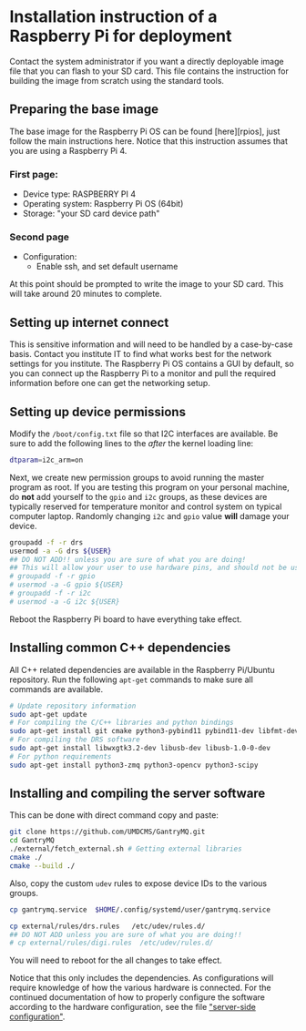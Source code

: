 # Installation instruction of a Raspberry Pi for deployment

Contact the system administrator if you want a directly deployable image file
that you can flash to your SD card. This file contains the instruction for
building the image from scratch using the standard tools.

## Preparing the base image

The base image for the Raspberry Pi OS can be found \[here\]\[rpios\], just follow
the main instructions here. Notice that this instruction assumes that you are
using a Raspberry Pi 4.

### First page:

- Device type: RASPBERRY PI 4
- Operating system: Raspberry Pi OS (64bit)
- Storage: "your SD card device path"

### Second page

- Configuration:
  - Enable ssh, and set default username

At this point should be prompted to write the image to your SD card. This will
take around 20 minutes to complete.

## Setting up internet connect

This is sensitive information and will need to be handled by a case-by-case
basis. Contact you institute IT to find what works best for the network settings
for you institute. The Raspberry Pi OS contains a GUI by default, so you can
connect up the Raspberry Pi to a monitor and pull the required information
before one can get the networking setup.

## Setting up device permissions

Modify the `/boot/config.txt` file so that I2C interfaces are available. Be sure
to add the following lines to the _after_ the kernel loading line:

```bash
dtparam=i2c_arm=on
```

Next, we create new permission groups to avoid running the master program as
root. If you are testing this program on your personal machine, do **not** add
yourself to the `gpio` and `i2c` groups, as these devices are typically reserved
for temperature monitor and control system on typical computer laptop. Randomly
changing `i2c` and `gpio` value **will** damage your device.

```bash
groupadd -f -r drs
usermod -a -G drs ${USER}
## DO NOT ADD!! unless you are sure of what you are doing!
## This will allow your user to use hardware pins, and should not be used on personal machines!!
# groupadd -f -r gpio
# usermod -a -G gpio ${USER}
# groupadd -f -r i2c
# usermod -a -G i2c ${USER}
```

Reboot the Raspberry Pi board to have everything take effect.

## Installing common C++ dependencies

All C++ related dependencies are available in the Raspberry Pi/Ubuntu
repository. Run the following `apt-get` commands to make sure all commands are
available.

```bash
# Update repository information
sudo apt-get update
# For compiling the C/C++ libraries and python bindings
sudo apt-get install git cmake python3-pybind11 pybind11-dev libfmt-dev
# For compiling the DRS software
sudo apt-get install libwxgtk3.2-dev libusb-dev libusb-1.0-0-dev
# For python requirements
sudo apt-get install python3-zmq python3-opencv python3-scipy
```

## Installing and compiling the server software

This can be done with direct command copy and paste:

```bash
git clone https://github.com/UMDCMS/GantryMQ.git
cd GantryMQ
./external/fetch_external.sh # Getting external libraries
cmake ./
cmake --build ./
```

Also, copy the custom `udev` rules to expose device IDs to the various groups.

```bash
cp gantrymq.service  $HOME/.config/systemd/user/gantrymq.service

cp external/rules/drs.rules   /etc/udev/rules.d/
## DO NOT ADD unless you are sure of what you are doing!!
# cp external/rules/digi.rules  /etc/udev/rules.d/
```

You will need to reboot for the all changes to take effect.

Notice that this only includes the dependencies. As configurations will require
knowledge of how the various hardware is connected. For the continued
documentation of how to properly configure the software according to the
hardware configuration, see the file ["server-side
configuration"](./config_server.md).
